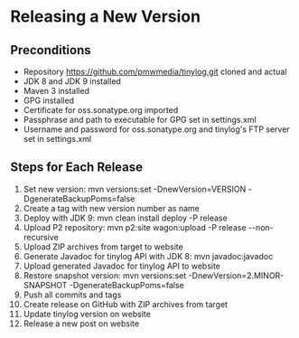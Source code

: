 Releasing a New Version
=======================

Preconditions
-------------

 * Repository https://github.com/pmwmedia/tinylog.git cloned and actual
 * JDK 8 and JDK 9 installed
 * Maven 3 installed
 * GPG installed
 * Certificate for oss.sonatype.org imported
 * Passphrase and path to executable for GPG set in settings.xml
 * Username and password for oss.sonatype.org and tinylog's FTP server set in settings.xml

Steps for Each Release
----------------------

 1. Set new version: mvn versions:set -DnewVersion=VERSION -DgenerateBackupPoms=false
 2. Create a tag with new version number as name
 3. Deploy with JDK 9: mvn clean install deploy -P release
 4. Upload P2 repository: mvn p2:site wagon:upload -P release --non-recursive
 5. Upload ZIP archives from target to website
 6. Generate Javadoc for tinylog API with JDK 8: mvn javadoc:javadoc
 7. Upload generated Javadoc for tinylog API to website
 8. Restore snapshot version: mvn versions:set -DnewVersion=2.MINOR-SNAPSHOT -DgenerateBackupPoms=false
 9. Push all commits and tags
10. Create release on GitHub with ZIP archives from target
11. Update tinylog version on website
12. Release a new post on website
